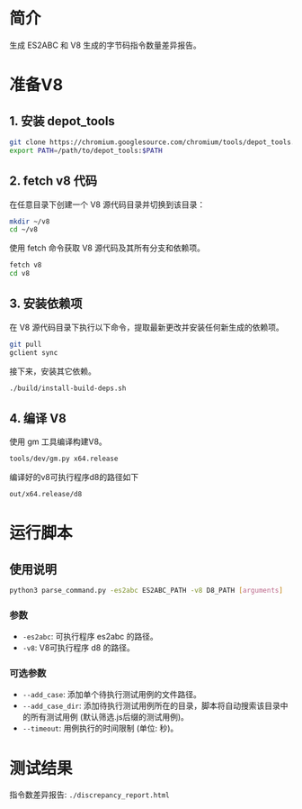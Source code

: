 # 简介

生成 ES2ABC 和 V8 生成的字节码指令数量差异报告。

# 准备V8

## 1. 安装 depot_tools


```sh
git clone https://chromium.googlesource.com/chromium/tools/depot_tools.git
export PATH=/path/to/depot_tools:$PATH
```


## 2. fetch v8 代码

在任意目录下创建一个 V8 源代码目录并切换到该目录：

```sh
mkdir ~/v8
cd ~/v8
```

使用 fetch 命令获取 V8 源代码及其所有分支和依赖项。

```sh
fetch v8
cd v8
```


## 3. 安装依赖项

在 V8 源代码目录下执行以下命令，提取最新更改并安装任何新生成的依赖项。

```sh
git pull
gclient sync
```

接下来，安装其它依赖。

```sh
./build/install-build-deps.sh
```


## 4. 编译 V8

使用 gm 工具编译构建V8。

```sh
tools/dev/gm.py x64.release
```

编译好的v8可执行程序d8的路径如下

```sh
out/x64.release/d8
```


# 运行脚本

## 使用说明

```sh
python3 parse_command.py -es2abc ES2ABC_PATH -v8 D8_PATH [arguments]
```

### 参数

+ `-es2abc`: 可执行程序 es2abc 的路径。
+ `-v8`: V8可执行程序 d8 的路径。

### 可选参数

+ `--add_case`: 添加单个待执行测试用例的文件路径。
+ `--add_case_dir`: 添加待执行测试用例所在的目录，脚本将自动搜索该目录中的所有测试用例 (默认筛选.js后缀的测试用例)。
+ `--timeout`: 用例执行的时间限制 (单位: 秒)。


# 测试结果

指令数差异报告: `./discrepancy_report.html`
